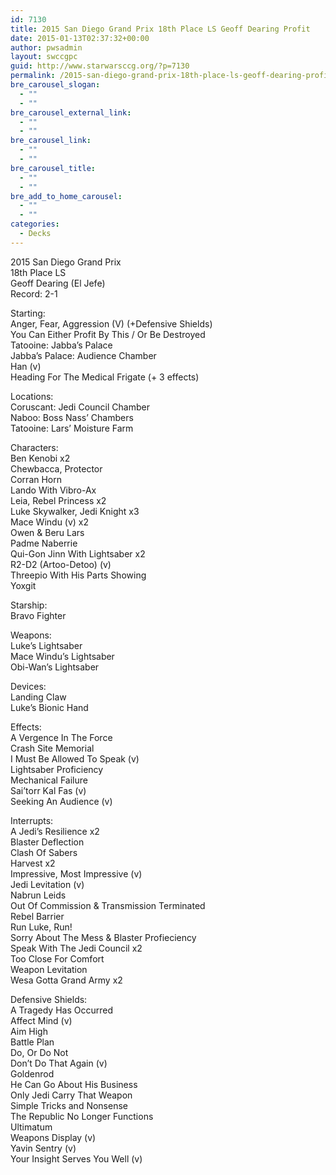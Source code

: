 ```yaml
---
id: 7130
title: 2015 San Diego Grand Prix 18th Place LS Geoff Dearing Profit
date: 2015-01-13T02:37:32+00:00
author: pwsadmin
layout: swccgpc
guid: http://www.starwarsccg.org/?p=7130
permalink: /2015-san-diego-grand-prix-18th-place-ls-geoff-dearing-profit/
bre_carousel_slogan:
  - ""
  - ""
bre_carousel_external_link:
  - ""
  - ""
bre_carousel_link:
  - ""
  - ""
bre_carousel_title:
  - ""
  - ""
bre_add_to_home_carousel:
  - ""
  - ""
categories:
  - Decks
---
```

2015 San Diego Grand Prix  
18th Place LS  
Geoff Dearing (El Jefe)  
Record: 2-1

Starting:  
Anger, Fear, Aggression (V) (+Defensive Shields)  
You Can Either Profit By This / Or Be Destroyed  
Tatooine: Jabba&#8217;s Palace  
Jabba&#8217;s Palace: Audience Chamber  
Han (v)  
Heading For The Medical Frigate (+ 3 effects)

Locations:  
Coruscant: Jedi Council Chamber  
Naboo: Boss Nass&#8217; Chambers  
Tatooine: Lars&#8217; Moisture Farm

Characters:  
Ben Kenobi x2  
Chewbacca, Protector  
Corran Horn  
Lando With Vibro-Ax  
Leia, Rebel Princess x2  
Luke Skywalker, Jedi Knight x3  
Mace Windu (v) x2  
Owen & Beru Lars  
Padme Naberrie  
Qui-Gon Jinn With Lightsaber x2  
R2-D2 (Artoo-Detoo) (v)  
Threepio With His Parts Showing  
Yoxgit

Starship:  
Bravo Fighter

Weapons:  
Luke&#8217;s Lightsaber  
Mace Windu&#8217;s Lightsaber  
Obi-Wan&#8217;s Lightsaber

Devices:  
Landing Claw  
Luke&#8217;s Bionic Hand

Effects:  
A Vergence In The Force  
Crash Site Memorial  
I Must Be Allowed To Speak (v)  
Lightsaber Proficiency  
Mechanical Failure  
Sai&#8217;torr Kal Fas (v)  
Seeking An Audience (v)

Interrupts:  
A Jedi&#8217;s Resilience x2  
Blaster Deflection  
Clash Of Sabers  
Harvest x2  
Impressive, Most Impressive (v)  
Jedi Levitation (v)  
Nabrun Leids  
Out Of Commission & Transmission Terminated  
Rebel Barrier  
Run Luke, Run!  
Sorry About The Mess & Blaster Profieciency  
Speak With The Jedi Council x2  
Too Close For Comfort  
Weapon Levitation  
Wesa Gotta Grand Army x2

Defensive Shields:  
A Tragedy Has Occurred  
Affect Mind (v)  
Aim High  
Battle Plan  
Do, Or Do Not  
Don&#8217;t Do That Again (v)  
Goldenrod  
He Can Go About His Business  
Only Jedi Carry That Weapon  
Simple Tricks and Nonsense  
The Republic No Longer Functions  
Ultimatum  
Weapons Display (v)  
Yavin Sentry (v)  
Your Insight Serves You Well (v)